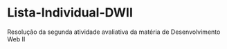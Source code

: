 # Lista-Individual-DWII
Resolução da segunda atividade avaliativa da matéria de Desenvolvimento Web II
